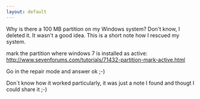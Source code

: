 ```yaml
---
layout: default
---
```

Why is there a 100 MB partition on my Windows system? Don't know, I deleted it. It wasn't a good idea. This is a short note how I rescued my system.

mark the partition where windows 7 is installed as active:
http://www.sevenforums.com/tutorials/71432-partition-mark-active.html

Go in the repair mode and answer ok ;-)

Don`t know how it worked particularly, it was just a note I found and thougt I could share it ;-)
